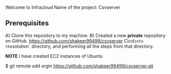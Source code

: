 

Welcome to Infracloud 
Name of the project: Csvserver

## Prerequisites
A) Clone this repository to my  machine. 
B) Created a new **private** repository on GitHub.
https://github.com/shakeer99499/csvserver
C)cd` into the `solution` directory, and performing all the steps from that directory.

**NOTE** I have created EC2 instances of Ubuntu
    
$ git remote add orgin https://github.com/shakeer99499/csvserver.git

